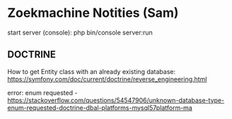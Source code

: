# Zoekmachine Notities (Sam)

start server (console): php bin/console server:run

DOCTRINE
--------------------
How to get Entity class with an already existing database: https://symfony.com/doc/current/doctrine/reverse_engineering.html

error: enum requested   - https://stackoverflow.com/questions/54547906/unknown-database-type-enum-requested-doctrine-dbal-platforms-mysql57platform-ma


